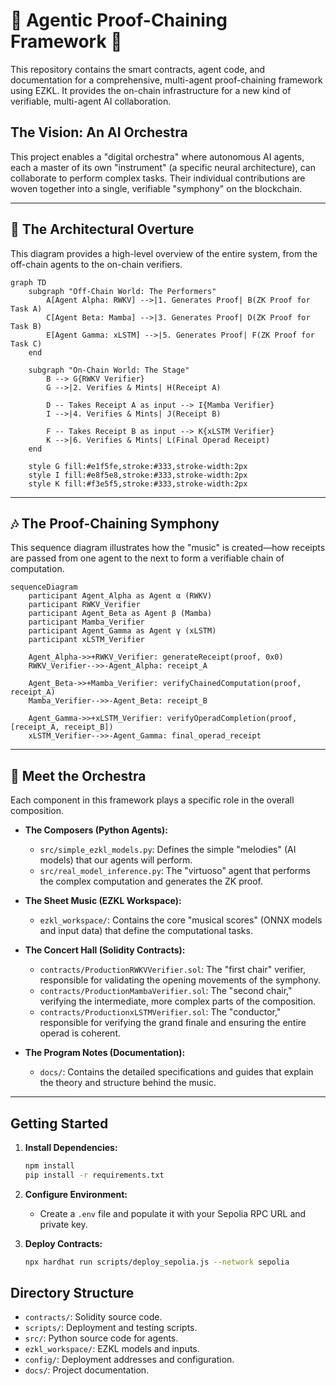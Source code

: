 # 🎵 Agentic Proof-Chaining Framework 🎵

This repository contains the smart contracts, agent code, and documentation for a comprehensive, multi-agent proof-chaining framework using EZKL. It provides the on-chain infrastructure for a new kind of verifiable, multi-agent AI collaboration.

## The Vision: An AI Orchestra

This project enables a "digital orchestra" where autonomous AI agents, each a master of its own "instrument" (a specific neural architecture), can collaborate to perform complex tasks. Their individual contributions are woven together into a single, verifiable "symphony" on the blockchain.

---

## 🎼 The Architectural Overture

This diagram provides a high-level overview of the entire system, from the off-chain agents to the on-chain verifiers.

```mermaid
graph TD
    subgraph "Off-Chain World: The Performers"
        A[Agent Alpha: RWKV] -->|1. Generates Proof| B(ZK Proof for Task A)
        C[Agent Beta: Mamba] -->|3. Generates Proof| D(ZK Proof for Task B)
        E[Agent Gamma: xLSTM] -->|5. Generates Proof| F(ZK Proof for Task C)
    end

    subgraph "On-Chain World: The Stage"
        B --> G{RWKV Verifier}
        G -->|2. Verifies & Mints| H(Receipt A)
        
        D -- Takes Receipt A as input --> I{Mamba Verifier}
        I -->|4. Verifies & Mints| J(Receipt B)

        F -- Takes Receipt B as input --> K{xLSTM Verifier}
        K -->|6. Verifies & Mints| L(Final Operad Receipt)
    end

    style G fill:#e1f5fe,stroke:#333,stroke-width:2px
    style I fill:#e8f5e8,stroke:#333,stroke-width:2px
    style K fill:#f3e5f5,stroke:#333,stroke-width:2px
```

---

## 🎶 The Proof-Chaining Symphony

This sequence diagram illustrates how the "music" is created—how receipts are passed from one agent to the next to form a verifiable chain of computation.

```mermaid
sequenceDiagram
    participant Agent_Alpha as Agent α (RWKV)
    participant RWKV_Verifier
    participant Agent_Beta as Agent β (Mamba)
    participant Mamba_Verifier
    participant Agent_Gamma as Agent γ (xLSTM)
    participant xLSTM_Verifier

    Agent_Alpha->>+RWKV_Verifier: generateReceipt(proof, 0x0)
    RWKV_Verifier-->>-Agent_Alpha: receipt_A

    Agent_Beta->>+Mamba_Verifier: verifyChainedComputation(proof, receipt_A)
    Mamba_Verifier-->>-Agent_Beta: receipt_B

    Agent_Gamma->>+xLSTM_Verifier: verifyOperadCompletion(proof, [receipt_A, receipt_B])
    xLSTM_Verifier-->>-Agent_Gamma: final_operad_receipt
```

---

## 🎻 Meet the Orchestra

Each component in this framework plays a specific role in the overall composition.

*   **The Composers (Python Agents):**
    *   `src/simple_ezkl_models.py`: Defines the simple "melodies" (AI models) that our agents will perform.
    *   `src/real_model_inference.py`: The "virtuoso" agent that performs the complex computation and generates the ZK proof.

*   **The Sheet Music (EZKL Workspace):**
    *   `ezkl_workspace/`: Contains the core "musical scores" (ONNX models and input data) that define the computational tasks.

*   **The Concert Hall (Solidity Contracts):**
    *   `contracts/ProductionRWKVVerifier.sol`: The "first chair" verifier, responsible for validating the opening movements of the symphony.
    *   `contracts/ProductionMambaVerifier.sol`: The "second chair," verifying the intermediate, more complex parts of the composition.
    *   `contracts/ProductionxLSTMVerifier.sol`: The "conductor," responsible for verifying the grand finale and ensuring the entire operad is coherent.

*   **The Program Notes (Documentation):**
    *   `docs/`: Contains the detailed specifications and guides that explain the theory and structure behind the music.

---

## Getting Started

1.  **Install Dependencies:**
    ```bash
    npm install
    pip install -r requirements.txt
    ```

2.  **Configure Environment:**
    *   Create a `.env` file and populate it with your Sepolia RPC URL and private key.

3.  **Deploy Contracts:**
    ```bash
    npx hardhat run scripts/deploy_sepolia.js --network sepolia
    ```

## Directory Structure

*   `contracts/`: Solidity source code.
*   `scripts/`: Deployment and testing scripts.
*   `src/`: Python source code for agents.
*   `ezkl_workspace/`: EZKL models and inputs.
*   `config/`: Deployment addresses and configuration.
*   `docs/`: Project documentation.
